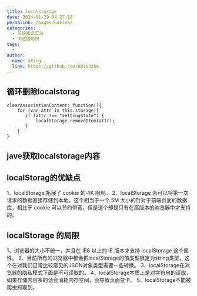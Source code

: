 ```yaml
---
title: localstorage
date: 2024-01-29 04:27:18
permalink: /pages/6de3ea/
categories:
  - 前端知识汇总
  - 浏览器知识
tags:
  - 
author: 
  name: aXing
  link: https://github.com/08163356
---
```






## 循环删除localstorag

```
clearAssociationContent: function(){
    for (var attr in this.storage){
       if (attr !== "settingState") {
           localStorage.removeItem(attr);
       }
    }
}
```

<!-- more -->
## jave获取localstorage内容





## localStorag的优缺点

1、localStorage 拓展了 cookie 的 4K 限制。
2、localStorage 会可以将第一次请求的数据直接存储到本地，这个相当于一个 5M 大小的针对于前端页面的数据库，相比于 cookie 可以节约带宽，但是这个却是只有在高版本的浏览器中才支持的。

## localStorage 的局限

1、浏览器的大小不统一，并且在 IE8 以上的 IE 版本才支持 localStorage 这个属性。
2、目前所有的浏览器中都会把localStorage的值类型限定为string类型，这个在对我们日常比较常见的JSON对象类型需要一些转换。
3、localStorage在浏览器的隐私模式下面是不可读取的。
4、localStorage本质上是对字符串的读取，如果存储内容多的话会消耗内存空间，会导致页面变卡。
5、localStorage不能被爬虫抓取到。